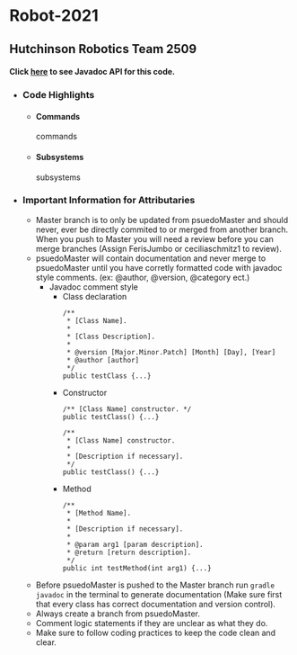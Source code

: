# Robot-2021

## Hutchinson Robotics Team 2509
#### Click [here](https://hutchinsontigerbots-2509.github.io/Robot-2021/build/docs/javadoc/frc/robot/package-summary.html) to see Javadoc API for this code.

- ### Code Highlights
  - #### Commands
  
    commands
  
  - #### Subsystems
  
    subsystems

- ### Important Information for Attributaries
  - Master branch is to only be updated from psuedoMaster and should never, ever be directly commited to or merged from another branch.  When you push to Master you will need a review
  before you can merge branches (Assign FerisJumbo or ceciliaschmitz1 to review).
  - psuedoMaster will contain documentation and never merge to psuedoMaster until you have corretly formatted code with javadoc style comments. (ex: @author, @version, @category ect.)
    - Javadoc comment style
      - Class declaration
        ```
        /**
         * [Class Name].
         *
         * [Class Description].
         *
         * @version [Major.Minor.Patch] [Month] [Day], [Year]
         * @author [author]
         */
        public testClass {...}
        ```
      - Constructor
        ```
        /** [Class Name] constructor. */
        public testClass() {...}
        ```
        ```
        /**
         * [Class Name] constructor.
         *
         * [Description if necessary].
         */
        public testClass() {...}
        ```
      - Method
        ```
        /**
         * [Method Name].
         *
         * [Description if necessary].
         *
         * @param arg1 [param description].
         * @return [return description].
         */
        public int testMethod(int arg1) {...}
        ```
  - Before psuedoMaster is pushed to the Master branch run `gradle javadoc` in the terminal to generate documentation (Make sure first that every class has correct documentation and version control).
  - Always create a branch from psuedoMaster.
  - Comment logic statements if they are unclear as what they do.
  - Make sure to follow coding practices to keep the code clean and clear.
